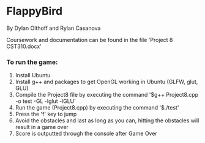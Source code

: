# FlappyBird

By Dylan Olthoff and Rylan Casanova

Coursework and documentation can be found in the file 'Project 8 CST310.docx'

### To run the game:

1. Install Ubuntu
2. Install g++ and packages to get OpenGL working in Ubuntu (GLFW, glut, GLU)
4. Compile the Project8 file by executing the command '$g++ Project8.cpp -o test -GL -lglut -lGLU'
5. Run the game (Project8.cpp) by executing the command '$./test'
6. Press the 'f' key to jump
7. Avoid the obstacles and last as long as you can, hitting the obstacles will result in a game over
8. Score is outputted through the console after Game Over

